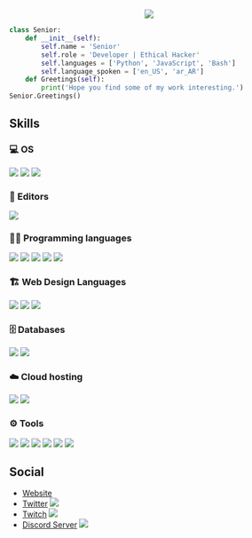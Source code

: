 
#
<p align=center>
<a href="https://discord.com/users/355579366991986688">
</a>
  </p>
<p align=center>
 <img src="https://komarev.com/ghpvc/?username=9z8-X7&style=for-the-badge&logo=Streamlit&color=blueviolet&logo=Bookmeter">
  </p>

```python
class Senior:
    def __init__(self):
        self.name = 'Senior'
        self.role = 'Developer | Ethical Hacker'
        self.languages = ['Python', 'JavaScript', 'Bash']
        self.language_spoken = ['en_US', 'ar_AR']
    def Greetings(self):
        print('Hope you find some of my work interesting.')
Senior.Greetings()
```


## Skills
### 💻 OS
![](https://img.shields.io/badge/Ubuntu-E95420.svg?logo=Ubuntu&logoColor=black)
![](https://img.shields.io/badge/Kali-557C94.svg?logo=KaliLinux&logoColor=black)
![](https://img.shields.io/badge/Windows-0078D6.svg?logo=Windows&logoColor=black)

### 📝 Editors
![](https://img.shields.io/badge/Visual%20Studio%20Code-0078d7.svg?logo=visual-studio-code&logoColor=white)

### 👨‍💻 Programming languages
![](https://img.shields.io/badge/HTML-E34F26.svg?logo=html5&logoColor=white)
![](https://img.shields.io/badge/CSS-1572B6.svg?logo=css3&logoColor=white)
![](https://img.shields.io/badge/JavaScript-F7DF1E.svg?logo=javascript&logoColor=black)
![](https://img.shields.io/badge/Python-31A8FF.svg?logo=python&logoColor=white)
![](https://img.shields.io/badge/Bash-121011.svg?logo=gnu-bash&logoColor=white)

### 🏗️ Web Design Languages
![](https://img.shields.io/badge/HTML-E34F26.svg?logo=html5&logoColor=white)
![](https://img.shields.io/badge/CSS-1572B6.svg?logo=css3&logoColor=white)
![](https://img.shields.io/badge/Bootstrap-7952B3.svg?logo=bootstrap&logoColor=white)

### 🗄️ Databases 
![](https://img.shields.io/badge/MySQL-4479A1.svg?logo=mysql&logoColor=white)
![](https://img.shields.io/badge/SQLite-003B57.svg?logo=SQLite&logoColor=white)

### ☁️ Cloud hosting
![](https://img.shields.io/badge/DigitalOcean-0080FF.svg?logo=DigitalOcean&logoColor=white)
![](https://img.shields.io/badge/RaspberryPi-A22846.svg?logo=RaspberryPi&logoColor=white)

### ⚙️ Tools
![](https://img.shields.io/badge/Terminal-4D4D4D.svg?logo=WindowsTerminal&logoColor=white)
![](https://img.shields.io/badge/Git-F05032.svg?logo=Git&logoColor=white")
![](https://img.shields.io/badge/Stack%20Overflow-F58025?logo=stackoverflow&logoColor=white)
![](https://img.shields.io/badge/AnyDesk-EF443B?logo=AnyDesk&logoColor=white)
![](https://img.shields.io/badge/npm-CB3837?logo=npm&logoColor=white)
![](https://img.shields.io/badge/PyPI-3775A9?logo=PyPI&logoColor=white)

## Social 
- [Website](https://notsenior.dev)
- [Twitter](https://twitter.com/seniorqy3)
![](https://img.shields.io/twitter/follow/seniorqy3?style=for-the-badge)
- [Twitch](https://www.twitch.tv/seniorqy3)
![](https://img.shields.io/twitch/status/seniorqy3?style=for-the-badge)
- [Discord Server](https://discord.gg/senior)
![](https://img.shields.io/discord/971088022017810432?style=for-the-badge)
